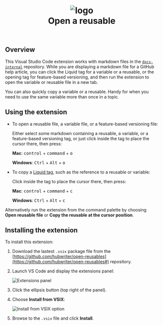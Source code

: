 <h1 align="center">
  <br>
  <img src="https://raw.githubusercontent.com/hubwriter/open-reusables/master/images/open-reusable-icon.png" alt="logo">
  <br>
  Open a reusable
  <br>
</h1>
<br>

## Overview

This Visual Studio Code extension works with markdown files in the [`docs-internal`](https://github.com/github/docs-internal) repository. While you are displaying a markdown file for a GitHub help article, you can click the Liquid tag for a variable or a reusable, or the opening tag for feature-based versioning, and then run the extension to open the variable or reusable file in a new tab. 

You can also quickly copy a variable or a reusable. Handy for when you need to use the same variable more than once in a topic.

## Using the extension

* To open a reusable file, a variable file, or a feature-based versioning file:

   Either select some markdown containing a reusable, a variable, or a feature-based versioning tag, or just click inside the tag to place the cursor there, then press:

   **Mac**: <kbd>control</kbd> + <kbd>command</kbd> + <kbd>o</kbd>
   
   **Windows**: <kbd>Ctrl</kbd> + <kbd>Alt</kbd> + <kbd>o</kbd>

* To copy a [Liquid tag](https://shopify.github.io/liquid/tags/control-flow/), such as the reference to a reusable or variable:

   Click inside the tag to place the cursor there, then press:

   **Mac**: <kbd>control</kbd> + <kbd>command</kbd> + <kbd>c</kbd>

   **Windows**: <kbd>Ctrl</kbd> + <kbd>Alt</kbd> + <kbd>c</kbd>

Alternatively run the extension from the command palette by choosing **Open reusable file** or **Copy the reusable at the cursor position**.

## Installing the extension

To install this extension:

1. Download the lastest `.vsix` package file from the [https://github.com/hubwriter/open-reusables](https://github.com/hubwriter/open-reusables#) repository.

1. Launch VS Code and display the extensions panel:

   ![Extensions panel](https://raw.githubusercontent.com/hubwriter/open-reusables/master/images/extension-installation1.png)

1. Click the ellipsis button (top right of the panel).

1. Choose **Install from VSIX**:

   ![Install from VSIX option](https://raw.githubusercontent.com/hubwriter/open-reusables/master/images/extension-installation2.png)

1. Browse to the `.vsix` file and click **Install**.

